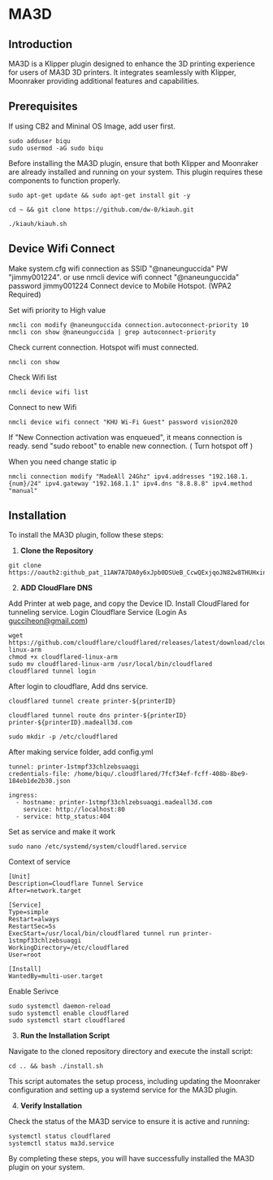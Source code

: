 # MA3D

## Introduction

MA3D is a Klipper plugin designed to enhance the 3D printing experience for users of MA3D 3D printers. It integrates seamlessly with Klipper, Moonraker providing additional features and capabilities.

## Prerequisites

If using CB2 and Mininal OS Image, add user first.
```
sudo adduser biqu
sudo usermod -aG sudo biqu
```
Before installing the MA3D plugin, ensure that both Klipper and Moonraker are already installed and running on your system. This plugin requires these components to function properly.
```
sudo apt-get update && sudo apt-get install git -y
```
```
cd ~ && git clone https://github.com/dw-0/kiauh.git
```
```
./kiauh/kiauh.sh
```

## Device Wifi Connect

Make system.cfg wifi connection as SSID "@naneunguccida" PW "jimmy001224".
or use nmcli device wifi connect "@naneunguccida" password jimmy001224
Connect device to Mobile Hotspot. (WPA2 Required)

Set wifi priority to High value
```
nmcli con modify @naneunguccida connection.autoconnect-priority 10
nmcli con show @naneunguccida | grep autoconnect-priority
```

Check current connection. Hotspot wifi must connected.
```
nmcli con show
```

Check Wifi list
```
nmcli device wifi list
```

Connect to new Wifi
```
nmcli device wifi connect "KHU Wi-Fi Guest" password vision2020
```

If "New Connection activation was enqueued", it means connection is ready.
send "sudo reboot" to enable new connection. ( Turn hotspot off )

When you need change static ip
```
nmcli connection modify "MadeAll 24Ghz" ipv4.addresses "192.168.1.{num}/24" ipv4.gateway "192.168.1.1" ipv4.dns "8.8.8.8" ipv4.method "manual"
```
## Installation

To install the MA3D plugin, follow these steps:

1. **Clone the Repository**

```
git clone https://oauth2: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@github.com/MadeAll/MA3D.git
```

2. **ADD CloudFlare DNS**

Add Printer at web page, and copy the Device ID.
Install CloudFlared for tunneling service.
Login Cloudflare Service (Login As gucciheon@gmail.com)
```
wget https://github.com/cloudflare/cloudflared/releases/latest/download/cloudflared-linux-arm
chmod +x cloudflared-linux-arm
sudo mv cloudflared-linux-arm /usr/local/bin/cloudflared
cloudflared tunnel login
```
After login to cloudflare, Add dns service.

```
cloudflared tunnel create printer-${printerID}

cloudflared tunnel route dns printer-${printerID} printer-${printerID}.madeall3d.com

sudo mkdir -p /etc/cloudflared 
```
After making service folder, add config.yml
```
tunnel: printer-1stmpf33chlzebsuaqgi
credentials-file: /home/biqu/.cloudflared/7fcf34ef-fcff-408b-8be9-184eb1de2b30.json 

ingress:
  - hostname: printer-1stmpf33chlzebsuaqgi.madeall3d.com
    service: http://localhost:80
  - service: http_status:404
```
Set as service and make it work
```
sudo nano /etc/systemd/system/cloudflared.service
```
Context of service
```
[Unit]
Description=Cloudflare Tunnel Service
After=network.target

[Service]
Type=simple
Restart=always
RestartSec=5s
ExecStart=/usr/local/bin/cloudflared tunnel run printer-1stmpf33chlzebsuaqgi
WorkingDirectory=/etc/cloudflared
User=root

[Install]
WantedBy=multi-user.target
```
Enable Serivce
```
sudo systemctl daemon-reload
sudo systemctl enable cloudflared
sudo systemctl start cloudflared
```

3. **Run the Installation Script**

Navigate to the cloned repository directory and execute the install script:

```
cd .. && bash ./install.sh
```

This script automates the setup process, including updating the Moonraker configuration and setting up a systemd service for the MA3D plugin.

4. **Verify Installation**

Check the status of the MA3D service to ensure it is active and running:

```
systemctl status cloudflared
systemctl status ma3d.service
```

By completing these steps, you will have successfully installed the MA3D plugin on your system.
